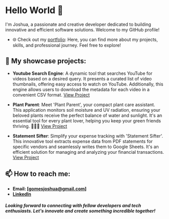 # Hello World 👋

I'm Joshua, a passionate and creative developer dedicated to building innovative and efficient software solutions. Welcome to my GitHub profile!

- 🌐 Check out my [portfolio](https://codewitty.github.io/resume/): Here, you can find more about my projects, skills, and professional journey. Feel free to explore!

## 🚀 My showcase projects:
  - **Youtube Search Engine**: A dynamic tool that searches YouTube for videos based on a desired query. It presents a curated list of video thumbnails, offering easy access to watch on YouTube. Additionally, this engine allows users to download the metadata for each video in a convenient CSV format. [View Project](https://github.com/codewitty/YoutubeSearchEngine)
    
  - **Plant Parent**: Meet 'Plant Parent', your compact plant care assistant. This application monitors soil moisture and UV radiation, ensuring your beloved plants receive the perfect balance of water and sunlight. It's an essential tool for every plant lover, helping you keep your green friends thriving. 🌿🌞🌱 [View Project](https://github.com/codewitty/Plant-Parent)
  
  - **Statement Sifter**: Simplify your expense tracking with 'Statement Sifter'. This innovative tool extracts expense data from PDF statements for specific vendors and seamlessly writes them to Google Sheets. It's an efficient solution for managing and analyzing your financial transactions. [View Project](https://github.com/codewitty/StatementSifter)


## 📫 How to reach me:
   - **Email: [gomesjoshua@gmail.com]**
   - **[LinkedIn](https://www.linkedin.com/in/codewitty/)**



##### Looking forward to connecting with fellow developers and tech enthusiasts. Let's innovate and create something incredible together!


